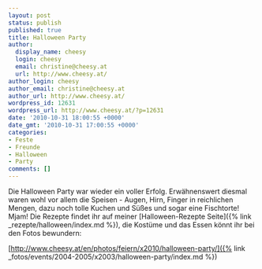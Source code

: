 ```yaml
---
layout: post
status: publish
published: true
title: Halloween Party
author:
  display_name: cheesy
  login: cheesy
  email: christine@cheesy.at
  url: http://www.cheesy.at/
author_login: cheesy
author_email: christine@cheesy.at
author_url: http://www.cheesy.at/
wordpress_id: 12631
wordpress_url: http://www.cheesy.at/?p=12631
date: '2010-10-31 18:00:55 +0000'
date_gmt: '2010-10-31 17:00:55 +0000'
categories:
- Feste
- Freunde
- Halloween
- Party
comments: []
---
```

<!--:de-->Die Halloween Party war wieder ein voller Erfolg. Erwähnenswert diesmal waren wohl vor allem die Speisen - Augen, Hirn, Finger in reichlichen Mengen, dazu noch tolle Kuchen und Süßes und sogar eine Fischtorte! Mjam! Die Rezepte findet ihr auf meiner [Halloween-Rezepte Seite]({% link _rezepte/halloween/index.md %}), die Kostüme und das Essen könnt ihr bei den Fotos bewundern:
[http://www.cheesy.at/en/photos/feiern/x2010/halloween-party/]({% link _fotos/events/2004-2005/x2003/halloween-party/index.md %})
<!--:-->
